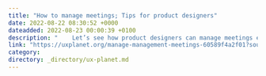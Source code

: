 ```yaml
---
title: "How to manage meetings; Tips for product designers"
date: 2022-08-22 08:30:52 +0000
dateadded: 2022-08-23 00:00:39 +0100
description: "    Let’s see how product designers can manage meetings effectively  Continue reading on UX Planet »  "
link: "https://uxplanet.org/manage-management-meetings-60589f4a2f01?source=rss----819cc2aaeee0---4"
category:
directory: _directory/ux-planet.md
---
```

